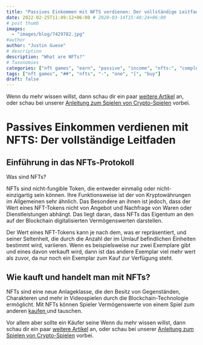 ```yaml
---
title: "Passives Einkommen mit NFTS verdienen: Der vollständige Leitfaden"
date: 2022-02-25T11:49:12+06:00 # 2020-03-14T15:40:24+06:00
# post thumb
images:
  - "images/blog/7429782.jpg"
#author
author: "Justin Guese"
# description
description: "What are NFTs?"
# Taxonomies
categories: ["nft games", "earn", "passive", "income", "nfts:", "complete", "guide"]
tags: ["nft games", "##", "nfts", "-", "one", "[", "buy"]
draft: false
---
```



Wenn du mehr wissen willst, dann schau dir ein paar [weitere Artikel](/blog/) an, oder schau bei unserer [Anleitung zum Spielen von Crypto-Spielen](/services/how-do-i-get-started/) vorbei.

# Passives Einkommen verdienen mit NFTS: Der vollständige Leitfaden

## Einführung in das NFTs-Protokoll

Was sind NFTs?

NFTs sind nicht-fungible Token, die entweder einmalig oder nicht-einzigartig sein können. Ihre Funktionsweise ist der von Kryptowährungen im Allgemeinen sehr ähnlich. Das Besondere an ihnen ist jedoch, dass der Wert eines NFT-Tokens nicht von Angebot und Nachfrage von Waren oder Dienstleistungen abhängt. Das liegt daran, dass NFTs das Eigentum an den auf der Blockchain digitalisierten Vermögenswerten darstellen.

Der Wert eines NFT-Tokens kann je nach dem, was er repräsentiert, und seiner Seltenheit, die durch die Anzahl der im Umlauf befindlichen Einheiten bestimmt wird, variieren. Wenn es beispielsweise nur zwei Exemplare gibt und eines davon verkauft wird, dann ist das andere Exemplar viel mehr wert als zuvor, da nur noch ein Exemplar zum Kauf zur Verfügung steht.

## Wie kauft und handelt man mit NFTs?

NFTs sind eine neue Anlageklasse, die den Besitz von Gegenständen, Charakteren und mehr in Videospielen durch die Blockchain-Technologie ermöglicht. Mit NFTs können Spieler Vermögenswerte von einem Spiel zum anderen [ kaufen ](https://accounts.binance.com/en/register?ref=37092355) und tauschen.

Vor allem aber sollte ein Käufer seine
Wenn du mehr wissen willst, dann schau dir ein paar [weitere Artikel](/blog/) an, oder schau bei unserer [Anleitung zum Spielen von Crypto-Spielen](/services/how-do-i-get-started/) vorbei.

